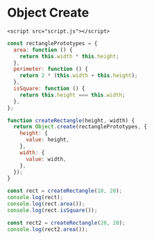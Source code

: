 <!DOCTYPE html>
<html lang="en">
  <head>
    <meta charset="UTF-8" />
    <meta http-equiv="X-UA-Compatible" content="IE=edge" />
    <meta name="viewport" content="width=device-width, initial-scale=1.0" />
    <title>Object Create</title>
  </head>
  <body>
    <h1>Object Create</h1>

    <script src="script.js"></script>
  </body>
</html>

```js
const rectanglePrototypes = {
  area: function () {
    return this.width * this.height;
  },
  perimeter: function () {
    return 2 * (this.width + this.height);
  },
  isSquare: function () {
    return this.height === this.width;
  },
};

function createRectangle(height, width) {
  return Object.create(rectanglePrototypes, {
    height: {
      value: height,
    },
    width: {
      value: width,
    },
  });
}

const rect = createRectangle(10, 20);
console.log(rect);
console.log(rect.area());
console.log(rect.isSquare());

const rect2 = createRectangle(20, 20);
console.log(rect2.area());
